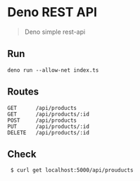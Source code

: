 # Deno REST API
> Deno simple rest-api 
## Run
```
deno run --allow-net index.ts
```

## Routes
```
GET      /api/products
GET      /api/products/:id
POST     /api/products
PUT      /api/products/:id
DELETE   /api/products/:id
```

## Check 
```
 $ curl get localhost:5000/api/prouducts
```